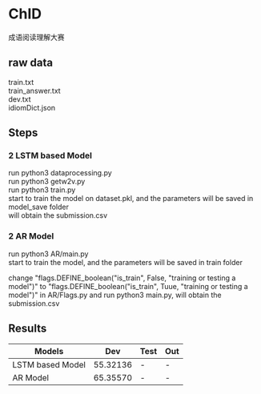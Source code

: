 # ChID
成语阅读理解大赛

## raw data 
train.txt<br/>
train_answer.txt<br/>
dev.txt<br/>
idiomDict.json<br/>

## Steps

### 2 LSTM based Model<br/>
run python3 dataprocessing.py<br/>
run python3 getw2v.py<br/>
run python3 train.py<br/>
start to train the model on dataset.pkl, and the parameters will be saved in model_save folder<br/>
will obtain the submission.csv



### 2 AR Model<br/>
run python3 AR/main.py<br/>
start to train the model, and the parameters will be saved in train folder<br/>

change "flags.DEFINE_boolean("is_train", False, "training or testing a model")" to "flags.DEFINE_boolean("is_train", Tuue, "training or testing a model")" in AR/Flags.py and run python3 main.py, will obtain the submission.csv

## Results

| Models            | Dev      | Test | Out  |
| ---------         | -------- | ---- | ---- |
| LSTM based Model  | 55.32136 | -    | -    |
| AR Model          | 65.35570 | -    | -    |
